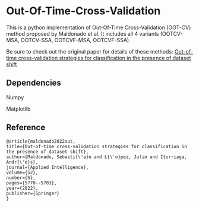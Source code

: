 # Out-Of-Time-Cross-Validation

This is a python implementation of Out-Of-Time Cross-Validation (OOT-CV) method proposed by Maldonado et al. It includes
all 4 variants (OOTCV-MSA, OOTCV-SSA, OOTCVF-MSA, OOTCVF-SSA).

Be sure to check out the original paper for details of these methods:
[Out-of-time cross-validation strategies for classification in the presence of dataset shift](https://link.springer.com/article/10.1007/s10489-021-02735-2)

## Dependencies
Numpy

Matplotlib

## Reference

    @article{maldonado2022out,
    title={Out-of-time cross-validation strategies for classification in the presence of dataset shift},
    author={Maldonado, Sebasti{\'a}n and L{\'o}pez, Julio and Iturriaga, Andr{\'e}s},
    journal={Applied Intelligence},
    volume={52},
    number={5},
    pages={5770--5783},
    year={2022},
    publisher={Springer}
    }